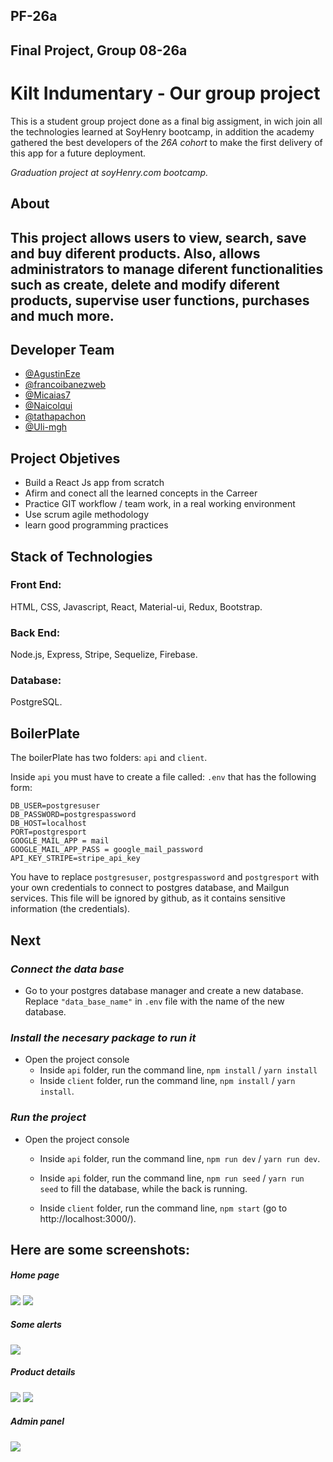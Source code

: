## PF-26a
## Final Project, Group 08-26a


# Kilt Indumentary - Our group project	

This is a student group project done as a final big assigment, in wich join all the technologies learned at SoyHenry bootcamp, in addition the academy gathered the best developers of the *26A cohort* to make the first delivery of this app for a future deployment.

*Graduation project at soyHenry.com bootcamp.*

## About

This project allows users to view, search, save and buy diferent products. Also, allows administrators to manage diferent functionalities such as create, delete and modify diferent products, supervise user functions, purchases and much more.
---

<!--- - <a href="https://kilt-clothing.vercel.app">Deployment link<a> --->
## Developer Team

- <a href="https://github.com/AgustinEze">@AgustinEze</a>
- <a href="https://github.com/francoibanezwev">@francoibanezweb</a>
- <a href="https://github.com/Micaias7">@Micaias7</a>
- <a href="https://github.com/Naicolqui">@Naicolqui</a>
- <a href="https://github.com/tathapachon">@tathapachon</a>
- <a href="https://github.com/Uli-mgh">@Uli-mgh</a>

## Project Objetives

- Build a React Js app from scratch
- Afirm and conect all the learned concepts in the Carreer 
- Practice GIT workflow / team work, in a real working environment
- Use scrum agile methodology
- learn good programming practices

## Stack of Technologies

### Front End:
HTML, CSS, Javascript, React, Material-ui, Redux, Bootstrap.

### Back End:
Node.js, Express, Stripe, Sequelize, Firebase.

### Database:
PostgreSQL.

## BoilerPlate

The boilerPlate has two folders: `api` and `client`.

Inside `api` you must have to create a file called: `.env` 
that has the following form: 

```
DB_USER=postgresuser
DB_PASSWORD=postgrespassword
DB_HOST=localhost
PORT=postgresport
GOOGLE_MAIL_APP = mail
GOOGLE_MAIL_APP_PASS = google_mail_password
API_KEY_STRIPE=stripe_api_key
```
You have to replace `postgresuser`, `postgrespassword` and `postgresport` with your own credentials to connect to postgres database, and Mailgun services. This file will be ignored by github, as it contains sensitive information (the credentials).

## Next 
### _Connect the data base_

 - Go to your postgres database manager and create a new   database. Replace `"data_base_name"` in `.env` file with the name of the new database.

 ### _Install the necesary package to run it_

- Open the project console
    + Inside `api` folder, run the command line, `npm install` / `yarn install` 
    + Inside `client` folder, run the command line, `npm install` / `yarn install`.

### _Run the project_

- Open the project console
    + Inside `api` folder, run the command line, `npm run dev` / `yarn run dev`.

    + Inside `api` folder, run the command line, `npm run seed` / `yarn run seed` to fill the database, while the back is running.

    + Inside `client` folder, run the command line, `npm start` (go to http://localhost:3000/). 


<h2>Here are some screenshots:</h2>

<h5>Home page</h5>
<img src="assets/WhatsApp%20Image%202022-08-10%20at%2011.13.30%20PM%20(1).jpeg"/>
<img src="assets/WhatsApp%20Image%202022-08-10%20at%2011.13.30%20PM%20(2).jpeg"/>

<h5>Some alerts</h5>
<img src="assets/WhatsApp%20Image%202022-08-10%20at%2011.13.30%20PM.jpeg"/>

<h5>Product details</h5>
<img src="assets/WhatsApp%20Image%202022-08-10%20at%2011.13.31%20PM%20(2).jpeg"/>
<img src="assets/WhatsApp%20Image%202022-08-10%20at%2011.13.31%20PM%20(1).jpeg"/>

<h5>Admin panel</h5>
<img src="assets/WhatsApp%20Image%202022-08-10%20at%2011.13.31%20PM%20(3).jpeg"/>
